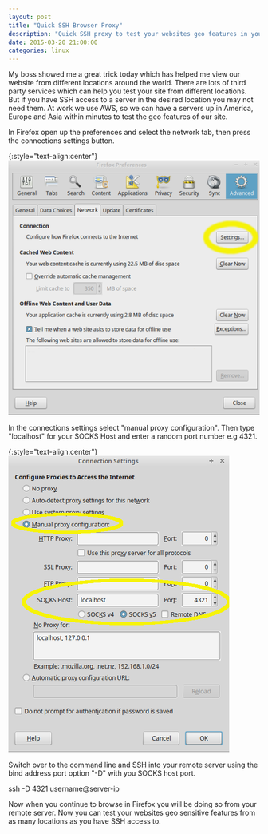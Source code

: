 ```yaml
---
layout: post
title: "Quick SSH Browser Proxy"
description: "Quick SSH proxy to test your websites geo features in your browser"
date: 2015-03-20 21:00:00
categories: linux
---
```

My boss showed me a great trick today which has helped me view our website from different locations around the world. There are lots of third party services which can help you test your site from different locations. But if you have SSH access to a server in the desired location you may not need them. At work we use AWS, so we can have a servers up in America, Europe and Asia within minutes to test the geo features of our site.  

In Firefox open up the preferences and select the network tab, then press the connections settings button.   

{:style="text-align:center"}
![Firefox preferences network tab](/images/network.png "Firefox preferences network tab")  

In the connections settings select "manual proxy configuration". Then type "localhost" for your SOCKS Host and enter a random port number e.g 4321.  

{:style="text-align:center"}
![Firefox preferences proxy settings](/images/proxy.png "Firefox preferences proxy settings")

Switch over to the command line and SSH into your remote server using the bind address port option "-D" with you SOCKS host port.   

ssh -D 4321 username@server-ip   

Now when you continue to browse in Firefox you will be doing so from your remote server. Now you can test your websites geo sensitive features from as many locations as you have SSH access to.   

